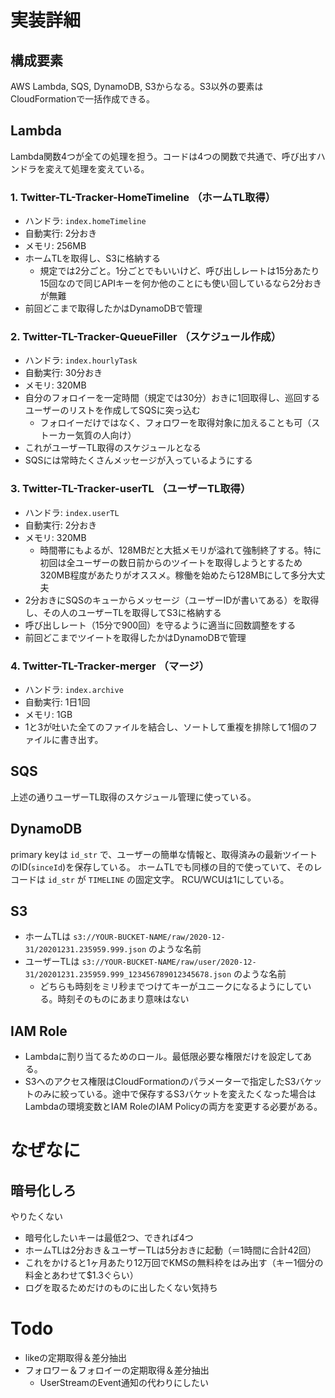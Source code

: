 # 実装詳細
## 構成要素
AWS Lambda, SQS, DynamoDB, S3からなる。S3以外の要素はCloudFormationで一括作成できる。

## Lambda
Lambda関数4つが全ての処理を担う。コードは4つの関数で共通で、呼び出すハンドラを変えて処理を変えている。

### 1. Twitter-TL-Tracker-HomeTimeline （ホームTL取得）
* ハンドラ: `index.homeTimeline`
* 自動実行: 2分おき
* メモリ: 256MB
* ホームTLを取得し、S3に格納する
  * 規定では2分ごと。1分ごとでもいいけど、呼び出しレートは15分あたり15回なので同じAPIキーを何か他のことにも使い回しているなら2分おきが無難
* 前回どこまで取得したかはDynamoDBで管理

### 2. Twitter-TL-Tracker-QueueFiller （スケジュール作成）
* ハンドラ: `index.hourlyTask`
* 自動実行: 30分おき
* メモリ: 320MB
* 自分のフォロイーを一定時間（規定では30分）おきに1回取得し、巡回するユーザーのリストを作成してSQSに突っ込む
  * フォロイーだけではなく、フォロワーを取得対象に加えることも可（ストーカー気質の人向け）
* これがユーザーTL取得のスケジュールとなる
* SQSには常時たくさんメッセージが入っているようにする

### 3. Twitter-TL-Tracker-userTL （ユーザーTL取得）
* ハンドラ: `index.userTL`
* 自動実行: 2分おき
* メモリ: 320MB
  * 時間帯にもよるが、128MBだと大抵メモリが溢れて強制終了する。特に初回は全ユーザーの数日前からのツイートを取得しようとするため320MB程度があたりがオススメ。稼働を始めたら128MBにして多分大丈夫
* 2分おきにSQSのキューからメッセージ（ユーザーIDが書いてある）を取得し、その人のユーザーTLを取得してS3に格納する
* 呼び出しレート（15分で900回）を守るように適当に回数調整をする
* 前回どこまでツイートを取得したかはDynamoDBで管理

### 4. Twitter-TL-Tracker-merger （マージ）
* ハンドラ: `index.archive`
* 自動実行: 1日1回
* メモリ: 1GB
* 1と3が吐いた全てのファイルを結合し、ソートして重複を排除して1個のファイルに書き出す。

## SQS
上述の通りユーザーTL取得のスケジュール管理に使っている。

## DynamoDB
primary keyは `id_str` で、ユーザーの簡単な情報と、取得済みの最新ツイートのID(`sinceId`)を保存している。
ホームTLでも同様の目的で使っていて、そのレコードは `id_str` が `TIMELINE` の固定文字。
RCU/WCUは1にしている。

## S3
* ホームTLは `s3://YOUR-BUCKET-NAME/raw/2020-12-31/20201231.235959.999.json` のような名前
* ユーザーTLは `s3://YOUR-BUCKET-NAME/raw/user/2020-12-31/20201231.235959.999_123456789012345678.json` のような名前
  * どちらも時刻をミリ秒までつけてキーがユニークになるようにしている。時刻そのものにあまり意味はない

## IAM Role
* Lambdaに割り当てるためのロール。最低限必要な権限だけを設定してある。
* S3へのアクセス権限はCloudFormationのパラメーターで指定したS3バケットのみに絞っている。途中で保存するS3バケットを変えたくなった場合はLambdaの環境変数とIAM RoleのIAM Policyの両方を変更する必要がある。

# なぜなに
## 暗号化しろ
やりたくない
* 暗号化したいキーは最低2つ、できれば4つ
* ホームTLは2分おき＆ユーザーTLは5分おきに起動（＝1時間に合計42回）
* これをかけると1ヶ月あたり12万回でKMSの無料枠をはみ出す（キー1個分の料金とあわせて$1.3ぐらい）
* ログを取るためだけのものに出したくない気持ち

# Todo
* likeの定期取得＆差分抽出
* フォロワー＆フォロイーの定期取得＆差分抽出
  * UserStreamのEvent通知の代わりにしたい
